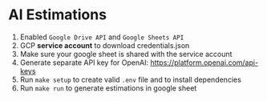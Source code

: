 # AI Estimations

1. Enabled `Google Drive API` and `Google Sheets API`
2. GCP **service account** to download credentials.json
3. Make sure your google sheet is shared with the service account
4. Generate separate API key for OpenAI: https://platform.openai.com/api-keys
5. Run `make setup` to create valid `.env` file and to install dependencies
6. Run `make run` to generate estimations in google sheet
